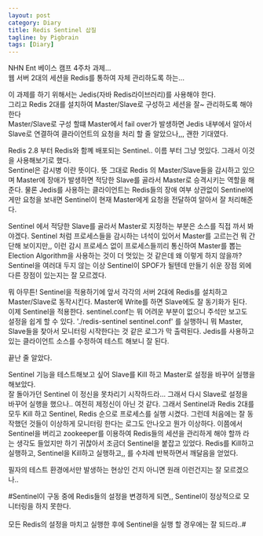 ```yaml
---
layout: post
category: Diary
title: Redis Sentinel 삽질
tagline: by Pigbrain
tags: [Diary]
---
```

NHN Ent 베이스 캠프 4주차 과제... <br>
웹 서버 2대의 세션을 Redis를 통하여 자체 관리하도록 하는... <br>

<!--more-->
이 과제를 하기 위해서는 Jedis(자바 Redis라이브러리)를 사용해야 한다. <br>
그리고 Redis 2대를 설치하여 Master/Slave로 구성하고 세션을 잘~ 관리하도록 해야한다 <br>
Master/Slave로 구성 할떄 Master에서 fail over가 발생하면  Jedis 내부에서 알아서 Slave로 연결하여 클라이언트의 요청을 처리 할 줄 알았으나,,, 괜한 기대였다.

Redis 2.8 부터 Redis와 함꼐 배포되는 Sentinel.. 이름 부터 그냥 멋있다. 그래서 이것을 사용해보기로 했다. <br>
Sentinel은 감시병 이란 뜻이다. 뜻 그대로 Redis 의 Master/Slave들을 감시하고 있으며 Master에 장애가 발생하면 적당한 Slave를 골라서 Master로 승격시키는 역할을 해준다. 물론 Jedis를 사용하는 클라이언트는 Redis들의 장애 여부 상관없이 Sentinel에게만 요청을 보내면 Sentinel이 현재 Master에게 요청을 전달하여 알아서 잘 처리해준다.

Sentinel 에서 적당한 Slave를 골라서 Master로 지정하는 부분은 소스를 직접 까서 봐야겠다.
Sentinel 처럼 프로세스들을 감시하는 녀석이 있어서 Master를 고르는건 뭐 간단해 보이지만,, 이런 감시 프로세스 없이
프로세스들끼리 통신하여 Master를 뽑는 Election Algorithm을 사용하는 것이 더 멋있는 것 같은데 왜 이렇게 하지 않을까?
Sentinel을 여러대 두지 않는 이상 Sentinel이 SPOF가 될텐데 만들기 쉬운 장점 외에 다른 장점이 있는지는 잘 모르겠다. 

뭐 아무튼! Sentinel을 적용하기에 앞서 각각의 서버 2대에 Redis를 설치하고 Master/Slave로 동작시킨다.
Master에 Write를 하면 Slave에도 잘 동기화가 된다. <br>
이제 Sentinel을 적용한다. sentinel.conf는 뭐 어려운 부분이 없으니 주석만 보고도 설정을 쉽게 할 수 있다. 
'./redis-sentinel sentinel.conf' 를 실행하니 뭐 Master, Slave들을 찾아서 모니터링 시작한다는 것 같은 로그가 막 출력된다.
Jedis를 사용하고 있는 클라이언트 소스를 수정하여 테스트 해보니 잘 된다.

끝난 줄 알았다.

Sentinel 기능을 테스트해보고 싶어 Slave를 Kill 하고 Master로 설정을 바꾸어 실행을 해보았다.<br>
잘 돌아가던 Sentinel 이 정신을 못차리기 시작하드라... 그래서 다시 Slave로 설정을 바꾸어 실행을 했으나.. 여전히 제정신이 아닌 것 같다. 그래서 Sentinel과 Redis 2대를 모두 Kill 하고 Sentinel, Redis 순으로 프로세스를 실행 시켰다.
그런데 처음에는 잘 동작했던 것들이 이상하게 모니터링 한다는 로그도 안나오고 뭔가 이상하다. 이쯤에서 Sentinel을 버리고 
zookeeper를 이용하여 Redis들의 세션을 관리하게 해야 할까 라는 생각도 들었지만 하기 귀찮아서 조금더 Sentinel을 
붙잡고 있었다. Redis를 Kill하고 실행하고, Sentinel을 Kill하고 실행하고,, 를 수차례 반복하면서 깨달음을 얻었다.

필자의 테스트 환경에서만 발생하는 현상인 건지 아니면 원래 이런건지는 잘 모르겠으나..

#Sentinel이 구동 중에 Redis들의 설정을 변경하게 되면,, Sentinel이 정상적으로 모니터링을 하지 못한다. <br><br> 모든 Redis의 설정을 마치고 실행한 후에 Sentinel을 실행 할 경우에는 잘 되드라..#
